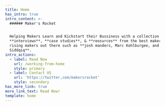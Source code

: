 ```yaml
---
title: Home
has_intro: true
intro_content: >-
  ###### Maker's Rocket


  Helping Makers Learn and Kickstart their Bussiness with a collection of
  **interviews**, **case studies**, & **reosurces** from the best makers and
  rising makers out there such as **josh manders, Marc Kohlburgee, and Fajar
  Siddqiq**.
intro_actions:
  - label: Read Now
    url: /working-from-home
    style: primary
  - label: Contact US
    url: 'https://twitter,com/makersrocket'
    style: secondary
has_more_link: true
more_link_text: Read Now!
template: home
---
```

